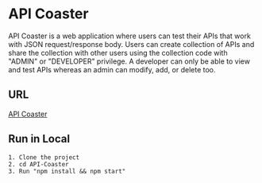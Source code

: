 # API Coaster

API Coaster is a web application where users can test their APIs that work with JSON request/response body. Users can create collection of APIs and share the collection with other users using the collection code with "ADMIN" or "DEVELOPER" privilege. A developer can only be able to view and test APIs whereas an admin can modify, add, or delete too.

## URL

[API Coaster](https://api-coaster.vercel.app/)

## Run in Local

```
1. Clone the project
2. cd API-Coaster
3. Run "npm install && npm start"
```

